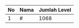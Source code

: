 | No | Nama            | Jumlah Level |
|----|-----------------|--------------|
| 1  | #    |    1068        |
